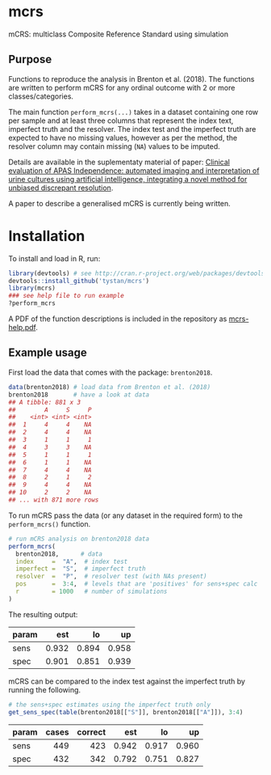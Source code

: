 # mcrs
mCRS: multiclass Composite Reference Standard using simulation

## Purpose
Functions to reproduce the analysis in Brenton et al. (2018). The functions are written to perform mCRS for any ordinal outcome with 2 or more classes/categories.

The main function `perform_mcrs(...)` takes in a dataset containing one row per sample and at least three columns that represent the index text, imperfect truth and the resolver. The index test and the imperfect truth are expected to have no missing values, however as per the method, the resolver column may contain missing (`NA`) values to be imputed.

Details are available in the suplementaty material of paper:
[Clinical evaluation of APAS Independence: automated imaging and interpretation of urine cultures using artificial intelligence, integrating a novel method for unbiased discrepant resolution](https://notavailableyetsorry.com/). 

A paper to describe a generalised mCRS is currently being written.

# Installation
To install and load in R, run:
```R
library(devtools) # see http://cran.r-project.org/web/packages/devtools/README.html
devtools::install_github('tystan/mcrs')
library(mcrs)
### see help file to run example
?perform_mcrs
```

A PDF of the function descriptions is included in the repository as [mcrs-help.pdf](https://github.com/tystan/mcrs/blob/master/mcrs-help.pdf).

## Example usage

First load the data that comes with the package: `brenton2018`.

```R
data(brenton2018) # load data from Brenton et al. (2018)
brenton2018       # have a look at data
## A tibble: 881 x 3
##        A     S     P
##    <int> <int> <int>
##  1     4     4    NA
##  2     4     4    NA
##  3     1     1     1
##  4     3     3    NA
##  5     1     1     1
##  6     1     1    NA
##  7     4     4    NA
##  8     2     1     2
##  9     4     4    NA
## 10     2     2    NA
## ... with 871 more rows
```

To run mCRS pass the data (or any dataset in the required form) to the `perform_mcrs()` function.

```r
# run mCRS analysis on brenton2018 data
perform_mcrs(
  brenton2018,      # data
  index     =  "A",  # index test
  imperfect =  "S",  # imperfect truth
  resolver  =  "P",  # resolver test (with NAs present)
  pos       =  3:4,  # levels that are 'positives' for sens+spec calc
  r         = 1000   # number of simulations
)
```

The resulting output:

|param |   est|    lo|    up|
|:-----|-----:|-----:|-----:|
|sens  | 0.932| 0.894| 0.958|
|spec  | 0.901| 0.851| 0.939|


mCRS can be compared to the index test against the imperfect truth by running the following.

```r
# the sens+spec estimates using the imperfect truth only
get_sens_spec(table(brenton2018[["S"]], brenton2018[["A"]]), 3:4)
```

|param | cases| correct|   est|    lo|    up|
|:-----|-----:|-------:|-----:|-----:|-----:|
|sens  |   449|     423| 0.942| 0.917| 0.960|
|spec  |   432|     342| 0.792| 0.751| 0.827|



<!--- ![](https://github.com/tystan/mcrs/blob/master/example.png) --->

